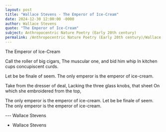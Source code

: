 ```yaml
---
layout: post
title: "Wallace Stevens - The Emperor of Ice-Cream"
date: 2024-12-30 12:00:00 -0000
author: Wallace Stevens
quote: "The Emperor of Ice-Cream"
subject: Anthropocentric Nature Poetry (Early 20th century)
permalink: /Anthropocentric Nature Poetry (Early 20th century)/Wallace Stevens/Wallace Stevens - The Emperor of Ice-Cream
---
```


The Emperor of Ice-Cream

Call the roller of big cigars,
The muscular one, and bid him whip
In kitchen cups concupiscent curds.

Let be be finale of seem.
The only emperor is the emperor of ice-cream.

Take from the dresser of deal,
Lacking the three glass knobs, that sheet
On which she embroidered from the top,

The only emperor is the emperor of ice-cream.
Let be be finale of seem.
The only emperor is the emperor of ice-cream.

--- Wallace Stevens

- Wallace Stevens
